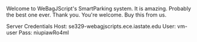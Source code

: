 Welcome to WeBagJScript's SmartParking system.
It is amazing.
Probably the best one ever.
Thank you.
You're welcome.
Buy this from us.


Server Credentials
Host: se329-webagjscripts.ece.iastate.edu
User: vm-user
Pass: niupiawRo4mI
